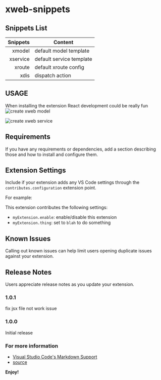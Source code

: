 
# xweb-snippets


## Snippets List
| Snippets | Content |
| -------: | --------|
| xmodel | default model template |
| xservice | default service template |
| xroute | default xroute config |
| xdis | dispatch action |

## USAGE
When installing the extension React development could be really fun
![create xweb model](https://github.com/LittleBreak/xweb-snippets/art/xmodel.gif)


![create xweb service](https://github.com/LittleBreak/xweb-snippets/art/xservice.gif)

## Requirements

If you have any requirements or dependencies, add a section describing those and how to install and configure them.

## Extension Settings

Include if your extension adds any VS Code settings through the `contributes.configuration` extension point.

For example:

This extension contributes the following settings:

* `myExtension.enable`: enable/disable this extension
* `myExtension.thing`: set to `blah` to do something

## Known Issues

Calling out known issues can help limit users opening duplicate issues against your extension.


## Release Notes

Users appreciate release notes as you update your extension.
### 1.0.1

fix jsx file not work issue

### 1.0.0

Initial release


### For more information

* [Visual Studio Code's Markdown Support](http://code.visualstudio.com/docs/languages/markdown)
* [source](https://github.com/LittleBreak/xweb-snippets)

**Enjoy!**

